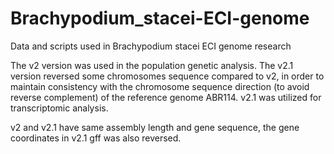 # Brachypodium_stacei-ECI-genome
Data and scripts used in Brachypodium stacei ECI genome research

The v2 version was used in the population genetic analysis.
The v2.1 version reversed some chromosomes sequence compared to v2, in order to maintain consistency with the chromosome sequence direction (to avoid reverse complement) of the reference genome ABR114. v2.1 was utilized for transcriptomic analysis.

v2 and v2.1 have same assembly length and gene sequence, the gene coordinates in v2.1 gff was also reversed.
